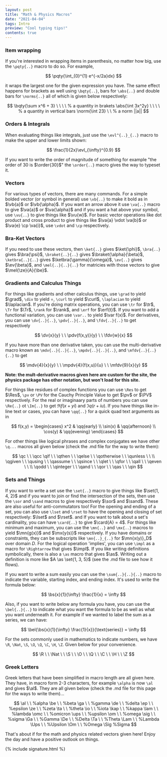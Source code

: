 ```yaml
---
layout: post
title: "Math & Physics Macros"
date: "2021-04-04"
tags: Intro
preview: "Cool typing tips!"
contents: true
---
```


### Item wrapping

If you're interested in wrapping items in parenthesis, no matter how big, use the `\pqty{..}` macro to do so. For example,

$$
\pqty{\int_{0}^{1} e^{-x/2a}dx}
$$

it wraps the largest one for the given expression you have. The same effect happens for brackets as well using `\bqty{..}`, bars for `\abs{..}` and double bars for `\norms{..}` all of which is given below respectively:

$$
\bqty{\sum x^6 + 3} \ \  \ \ % a quantity in brakets
\abs{\int 3x^2y} \ \  \ \ % a quantity in vertical bars
\norm{\int 23} \ \ % a norm ||a||
$$

### Orders & Integrals

When evaluating things like integrals, just use the `\evl^{..}_{..}` macro to make the upper and lower limits shown:

$$
\frac{1}{2x}\evl_{\infty}^{0.9}
$$

If you want to write the order of magnitude of something for example "the order of 30 is $\order{30}$" the `\order{..}` macro gives the way to typeset it.


### Vectors

For various types of vectors, there are many commands. For a simple bolded vector (or symbol in general) use `\vb{..}` to make it bold as in $\vb{a}$ or $\vb{\alpha}$. If you want an arrow above it use `\va{..}` macro to give $\va{a}$ or $\va{\alpha}$ and if you want a hat above your symbol, use `\vu{..}` to give things like $\vu{w}$. For basic vector operations like dot product and cross product to give things like $\va{a} \vdot \va{b}$ or $\va{e} \cp \va{i}$, use `\vdot` and `\cp` respectively.

### Bra-Ket Vectors

If you need to use these vectors, then `\ket{..}` gives $\ket{\phi}$, `\bra{..}` gives $\bra{\psi}$, `\braket{..}{..}` gives $\braket{\alpha}{\beta}$, `\ketbra{..}{..}` gives $\ketbra{\gamma}{\omega}$, `\ev{..}` gives $\ev{\beta}$, and `\mel{..}{..}{..}` for matricies with those vectors to give $\mel{\ze}{A}{\be}$.

### Gradients and Calculus Things

For things like gradients and other calculus things, use `\grad` to yield $\grad$, `\div` to yield $\div$, `\curl` to yield $\curl$, `\laplacian` to yield $\laplacian$. If you're doing matrix operations, you can use `\tr` for $\tr$, `\Tr` for $\Tr$, `\rank` for $\rank$, and `\erf` for $\erf{t}$. If you want to add a functional variation, you can use `\var..` to yield $\var f(x)$. For derivatives, you can use `\dv{..}{..}`, `\pdv{..}{..}`, and `\fdv{..}{..}` to get respectively

$$
\dv{x}{y} \ \ \pdv{f(x,y)}{y} \ \ \fdv{w}{x}
$$

If you have more than one derivative taken, you can use the multi-derivative macro known as `\mdv{..}{..}{..}`, `\mpdv{..}{..}{..}`, and `\mfdv{..}{..}{..}` to get

$$
\mdv{4}{x}{y} \ \ \mpdv{4}{f(x,u)}{u} \ \ \mfdv{9}{x}{y}
$$

**Note: the mult-derivative macros given here are custom for the site, the physics package has other notation, but won't load for this site.**

For things like residues of complex functions you can use `\Res` to get $\Res$, `\pv` or `\PV` for the Cauchy Principle Value to get $\pv$ or $\PV$ respectively. For the real or imaginaary parts of numbers you can use `\Re{..}` ot `\Im{..}` to get $\Re{f(x + yi)}$ and $\Im{q(r + iu)}$. If you have things like in-line text or cases, you can have `\qq{..}` for a quick quad text arguments as in

$$
f(x,y) = \begin{cases}
x^2 & \qq{early} \\
\sin(x) & \qq{afternoon} \\
\cos(y) & \qq{evening}
\end{cases}
$$

For other things like logical phrases and complex conjugates we have other `\q...` macros all given below (check the .md file for the way to write them):

$$
\qc \ \ \qcc \qif \ \ \qthen \ \ \qelse \ \ \qotherwise \ \ \qunless \ \ \\ \qgiven \ \ \qusing \ \ \qassume \ \ \qsince \ \ \qlet \ \ \qfor \ \ \qall \ \ \qeven \ \ \\ \qodd \ \ \qinteger \ \ \qand \ \ \qor \ \ \qas \ \ \qin
$$

### Sets and Things

If you want to write a set use the `\set{..}` macro to give things like $\set{1, 4, 2}$ and if you want to join or find the intersection of the sets, then use the `\sor` and `\sand` macros to give respectively $\sor$ and $\sand$. These are also useful for anti-commutators too! For the opening and ending of a set, you can also use `\lset` and `\rset` to have the opening and closing of set respectively: $\lset$ and $\rset$. and If you want to talk about a set's cardinality, you can have `\card{..}` to give $\card{A} = 4$. For things like minimum and maximum, you can use the `\mn{..}` and `\mx{..}` macros to yield $\mn{g(x)}$ and $\mx{y(s)}$ respectively. If you have domains or constraints, they can be subscripts like `\mn{..}_{..}` for $\mn{x(y)}_D$ over domain $D$. For the logical operation 'implies', you can use `\impl` as a macro for `\Rightarrow` that gives $\impl$. If you like writing definitions symbolically, there is also a `\as` macro that gives $\as$. Writing out a definition is more like $A \as \set{1, 3, 5}$ (see the .md file to see how it flows).

If you want to write a sum easily you can use the `\sum{..}{..}{..}` macro to indicate the variable, starting index, and ending index. It's used to write the formula below:

$$
\bs{x}{1}{\infty} \frac{1}{x} = \infty
$$

Also, if you want to write below any formula you have, you can use the `\bel{..}{..}` to indicate what you want the formula to be as well as what you want underneath it. For example if we wanted to label the sum as a series, we can have:

$$
\bel{\bs{x}{1}{\infty} \frac{1}{x}}{\text{series}} = \infty
$$

For the sets commonly used in mathematics to indicate numbers, we have `\R`, `\Nat`, `\S`, `\O`, `\Q`, `\C`, `\H`, `\Z`. Given below for your convenience.

$$
\R \ \ \Nat \ \ \S \ \ \O \ \ \Q \ \ \C \ \ \H \ \ \Z
$$

### Greek Letters

Greek letters that have been simplified in macro length are all given here. They have, in macro form 2-3 characters, for example `\alpha` is now `\al` and gives $\al$. They are all given below (check the .md file for this page for the ways to write them)...

$$
\al \ \ %alpha
\be \ \ %beta
\ga \ \ %gamma
\de \ \ %delta
\ep \ \ %epsilon
\ze \ \ %zeta
\ta \ \ %theta
\io \ \ %iota
\kap \ \ %kappa
\lam \ \ %lambda
\omc \ \ %omicron
\ups \ \ %upsilon
\om \ \ %omega
\sig \ \ %sigma
\Ga \ \ %Gamma
\De \ \ %Delta
\Ta \ \ %Theta
\Lam \ \ %Lambda
\Ups \ \ %Upsilon
\Om \ \ %Omega
\Sig %Sigma
$$

That's about if for the math and physics related vectors given here! Enjoy the day and have a positive outlook on things.

{% include signature.html %}
